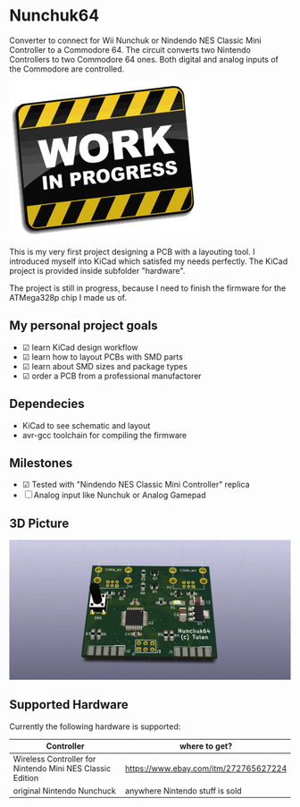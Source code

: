 Nunchuk64
==============
Converter to connect for Wii Nunchuk or Nindendo NES Classic Mini Controller
to a Commodore 64. The circuit converts two Nintendo Controllers to two
Commodore 64 ones. Both digital and analog inputs of the Commodore are
controlled.

![Work in Progress](work.gif)

This is my very first project designing a PCB with a layouting tool.
I introduced myself into KiCad which satisfed my needs perfectly.
The KiCad project is provided inside subfolder "hardware".

The project is still in progress, because I need to finish the firmware for the
ATMega328p chip I made us of.

My personal project goals
--------------
- ☑ learn KiCad design workflow
- ☑ learn how to layout PCBs with SMD parts
- ☑ learn about SMD sizes and package types
- ☑ order a PCB from a professional manufactorer


Dependecies
--------------
- KiCad to see schematic and layout
- avr-gcc toolchain for compiling the firmware


Milestones
--------------
- ☑ Tested with "Nindendo NES Classic Mini Controller" replica
- ☐ Analog input like Nunchuk or Analog Gamepad

3D Picture
--------------
![3d Picture](nunchuk64.png)

Supported Hardware
--------------
Currently the following hardware is supported:

| Controller                                                | where to get?                        |
| ----------------------------------------------------------|--------------------------------------|
| Wireless Controller for Nintendo Mini NES Classic Edition | https://www.ebay.com/itm/272765627224|
| original Nintendo Nunchuck                                | anywhere Nintendo stuff is sold      |


